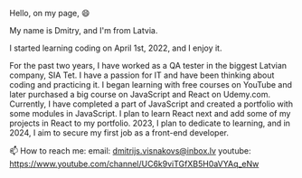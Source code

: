 Hello, on my page, 😄

My name is Dmitry, and I'm from Latvia. 

I started learning coding on April 1st, 2022, and I enjoy it. 

For the past two years, I have worked as a QA tester in the biggest Latvian company, SIA Tet. 
I have a passion for IT and have been thinking about coding and practicing it. 
I began learning with free courses on YouTube and later purchased a big course on JavaScript and React on Udemy.com. 
Currently, I have completed a part of JavaScript and created a portfolio with some modules in JavaScript. 
I plan to learn React next and add some of my projects in React to my portfolio.
2023, I plan to dedicate to learning, and in 2024, I aim to secure my first job as a front-end developer.

📫 How to reach me: 
email: dmitrijs.visnakovs@inbox.lv
youtube: https://www.youtube.com/channel/UC6k9viTGfXB5H0aVYAq_eNw

